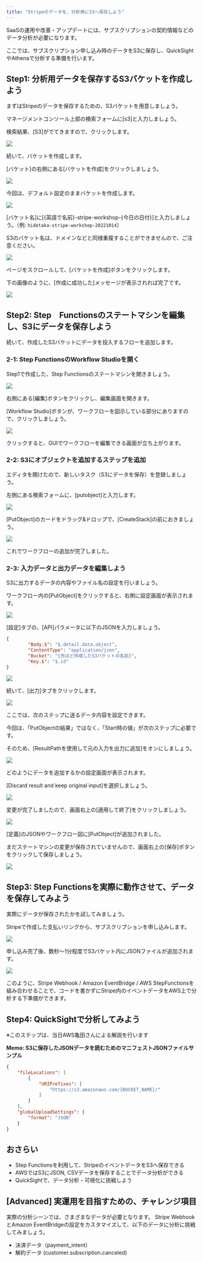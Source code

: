 ```yaml
---
title: "Stripeのデータを、分析用にS3へ保存しよう"
---
```


SaaSの運用や改善・アップデートには、サブスクリプションの契約情報などのデータ分析が必要になります。

ここでは、サブスクリプション申し込み時のデータをS3に保存し、QuickSightやAthenaで分析する準備を行います。

## Step1: 分析用データを保存するS3バケットを作成しよう

まずはStripeのデータを保存するための、S3バケットを用意しましょう。

マネージメントコンソール上部の検索フォームに[s3]と入力しましょう。

検索結果、[S3]がでてきますので、クリックします。

![](https://storage.googleapis.com/zenn-user-upload/c9106d85a180-20221007.png)

続いて、バケットを作成します。

[バケット]の右側にある[バケットを作成]をクリックしましょう。

![](https://storage.googleapis.com/zenn-user-upload/c7640c60444f-20221007.png)

今回は、デフォルト設定のままバケットを作成します。

![](https://storage.googleapis.com/zenn-user-upload/b7aae584ed78-20221007.png)

[バケット名]に[{英語で名前}-stripe-workshop-{今日の日付}]と入力しましょう。（例: `hidetaka-stripe-workshop-20221014`）

S3のバケット名は、ドメインなどと同様重複することができませんので、ご注意ください。

![](https://storage.googleapis.com/zenn-user-upload/f374ac065f07-20221007.png)

ページをスクロールして、[バケットを作成]ボタンをクリックします。

下の画像のように、[作成に成功した]メッセージが表示されれば完了です。

![](https://storage.googleapis.com/zenn-user-upload/dc94eb7015ea-20221007.png)
## Step2: Step　Functionsのステートマシンを編集し、S3にデータを保存しよう

続いて、作成したS3バケットにデータを投入するフローを追加します。

### 2-1: Step FunctionsのWorkflow Studioを開く

Step1で作成した、Step Functionsのステートマシンを開きましょう。

![](https://storage.googleapis.com/zenn-user-upload/b81d681e7aa7-20221007.png)

右側にある[編集]ボタンをクリックし、編集画面を開きます。

[Workflow Studio]ボタンが、ワークフローを図示している部分にありますので、クリックしましょう。

![](https://storage.googleapis.com/zenn-user-upload/4eac31375004-20221007.png)

クリックすると、GUIでワークフローを編集できる画面が立ち上がります。

### 2-2: S3にオブジェクトを追加するステップを追加

エディタを開けたので、新しいタスク（S3にデータを保存）を登録しましょう。

左側にある検索フォームに、[putobject]と入力します。

![](https://storage.googleapis.com/zenn-user-upload/0756a8043fff-20221007.png)


[PutObject]のカードをドラッグ&ドロップで、[CreateStack]の前におきましょう。

![](https://storage.googleapis.com/zenn-user-upload/f7ca672763e2-20221007.png)

これでワークフローの追加が完了しました。

### 2-3: 入力データと出力データを編集しよう

S3に出力するデータの内容やファイル名の設定を行いましょう。

ワークフロー内の[PutObject]をクリックすると、右側に設定画面が表示されます。

![](https://storage.googleapis.com/zenn-user-upload/f0829ce268a2-20221007.png)

[設定]タブの、[API]パラメータに以下のJSONを入力しましょう。

```json
{
        "Body.$": "$.detail.data.object",
        "ContentType": "application/json",
        "Bucket": "{先ほど作成したS3バケットの名前}",
        "Key.$": "$.id"
}
```

![](https://storage.googleapis.com/zenn-user-upload/3b98578c6209-20221007.png)

続いて、[出力]タブをクリックします。

![](https://storage.googleapis.com/zenn-user-upload/4837d9d63aac-20221007.png)

ここでは、次のステップに送るデータ内容を設定できます。

今回は、「PutObjectの結果」ではなく、「Start時の値」が次のステップに必要です。

そのため、[ResultPathを使用して元の入力を出力に追加]をオンにしましょう。

![](https://storage.googleapis.com/zenn-user-upload/6bf2fa3a48ea-20221007.png)

どのようにデータを追加するかの設定画面が表示されます。

[Discard result and keep original input]を選択しましょう。

![](https://storage.googleapis.com/zenn-user-upload/c397cd13c2e9-20221007.png)

変更が完了しましたので、画面右上の[適用して終了]をクリックしましょう。

![](https://storage.googleapis.com/zenn-user-upload/4fbf4c2941b3-20221007.png)

[定義]のJSONやワークフロー図に[PutObject]が追加されました。

まだステートマシンの変更が保存されていませんので、画面右上の[保存]ボタンをクリックして保存しましょう。

![](https://storage.googleapis.com/zenn-user-upload/e23df4830fe0-20221007.png)

## Step3: Step Functionsを実際に動作させて、データを保存してみよう

実際にデータが保存されたかを試してみましょう。

Stripeで作成した支払いリンクから、サブスクリプションを申し込みします。

![](https://storage.googleapis.com/zenn-user-upload/2fac4f6334cf-20221005.png)

申し込み完了後、数秒〜1分程度でS3バケット内にJSONファイルが追加されます。

![](https://storage.googleapis.com/zenn-user-upload/afd9c416798d-20221007.png)

このように、Stripe Webhook / Amazon EventBridge / AWS StepFunctionsを組み合わせることで、コードを書かずにStripe内のイベントデータをAWS上で分析する下準備ができます。

## Step4: QuickSightで分析してみよう

※このステップは、当日AWS亀田さんによる解説を行います


**Memo: S3に保存したJSONデータを読むためのマニフェストJSONファイルサンプル**

```json
{
    "fileLocations": [
        {
            "URIPrefixes": [
                "https://s3.amazonaws.com/{BUCKET_NAME}/"
            ]
        }
    ],
    "globalUploadSettings": {
        "format": "JSON"
    }
}
```

## おさらい

- Step Functionsを利用して、StripeのイベントデータをS3へ保存できる
- AWSではS3にJSON, CSVデータを保存することでデータ分析ができる
- QuickSightで、データ分析・可視化に挑戦しよう

## [Advanced] 実運用を目指すための、チャレンジ項目

実際の分析シーンでは、さまざまなデータが必要となります。
Stripe WebhookとAmazon EventBridgeの設定をカスタマイズして、以下のデータに分析に挑戦してみましょう。

- 決済データ（payment_intent）
- 解約データ (customer.subscription.canceled)
